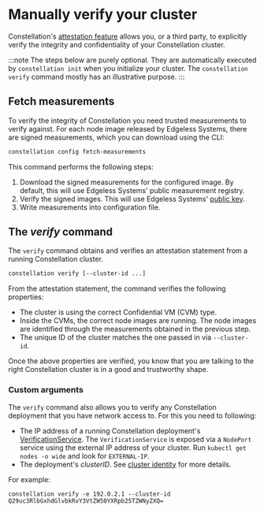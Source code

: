 # Manually verify your cluster

Constellation's [attestation feature](../architecture/attestation.md) allows you, or a third party, to explicitly verify the integrity and confidentiality of your Constellation cluster.

:::note
The steps below are purely optional. They are automatically executed by `constellation init` when you initialize your cluster. The `constellation verify` command mostly has an illustrative purpose. 
:::

## Fetch measurements

To verify the integrity of Constellation you need trusted measurements to verify against. For each node image released by Edgeless Systems, there are signed measurements, which you can download using the CLI:

```bash
constellation config fetch-measurements
```

This command performs the following steps:
1. Download the signed measurements for the configured image. By default, this will use Edgeless Systems' public measurement registry. 
2. Verify the signed images. This will use Edgeless Systems' [public key](https://edgeless.systems/es.pub). 
3. Write measurements into configuration file.

## The *verify* command

The `verify` command obtains and verifies an attestation statement from a running Constellation cluster.  

```bash
constellation verify [--cluster-id ...]
```

From the attestation statement, the command verifies the following properties:
* The cluster is using the correct Confidential VM (CVM) type.
* Inside the CVMs, the correct node images are running. The node images are identified through the measurements obtained in the previous step.
* The unique ID of the cluster matches the one passed in via `--cluster-id`. 

Once the above properties are verified, you know that you are talking to the right Constellation cluster is in a good and trustworthy shape.

### Custom arguments

The `verify` command also allows you to verify any Constellation deployment that you have network access to. For this you need to following:

* The IP address of a running Constellation deployment's [VerificationService](../architecture/components.md#verification-service). The `VerificationService` is exposed via a `NodePort` service using the external IP address of your cluster. Run `kubectl get nodes -o wide` and look for `EXTERNAL-IP`.
* The deployment's *clusterID*. See [cluster identity](../architecture/keys.md#cluster-identity) for more details.

For example:

```shell-session
constellation verify -e 192.0.2.1 --cluster-id Q29uc3RlbGxhdGlvbkRvY3VtZW50YXRpb25TZWNyZXQ=
```

